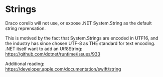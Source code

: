 # Strings 

Draco corelib will not use, or expose .NET System.String as the default string reprensation.  

This is motived by the fact that System.Strings are encoded in UTF16, and the industry has since chosen UTF-8 as THE standard for text encoding.
.NET itself want to add an Utf8String: https://github.com/dotnet/runtime/issues/933

Additional reading:  
https://developer.apple.com/documentation/swift/string
